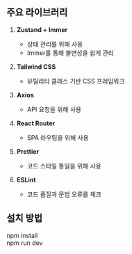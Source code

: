 ## 주요 라이브러리

1. **Zustand + Immer**
   - 상태 관리를 위해 사용
   - Immer를 통해 불변성을 쉽게 관리

2. **Tailwind CSS**
   - 유틸리티 클래스 기반 CSS 프레임워크

3. **Axios**
   - API 요청을 위해 사용

4. **React Router**
   - SPA 라우팅을 위해 사용

5. **Prettier**
   - 코드 스타일 통일을 위해 사용

6. **ESLint**
   - 코드 품질과 문법 오류를 체크

## 설치 방법

npm install<br>
npm run dev
